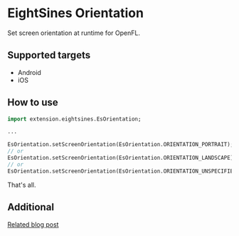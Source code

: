 # EightSines Orientation

Set screen orientation at runtime for OpenFL.

## Supported targets

  - Android
  - iOS

## How to use

```haxe
import extension.eightsines.EsOrientation;

...

EsOrientation.setScreenOrientation(EsOrientation.ORIENTATION_PORTRAIT);
// or
EsOrientation.setScreenOrientation(EsOrientation.ORIENTATION_LANDSCAPE);
// or
EsOrientation.setScreenOrientation(EsOrientation.ORIENTATION_UNSPECIFIED);
```

That's all.

## Additional

[Related blog post](http://blog.zame-dev.org/openfl-extension-in-10-steps/)
